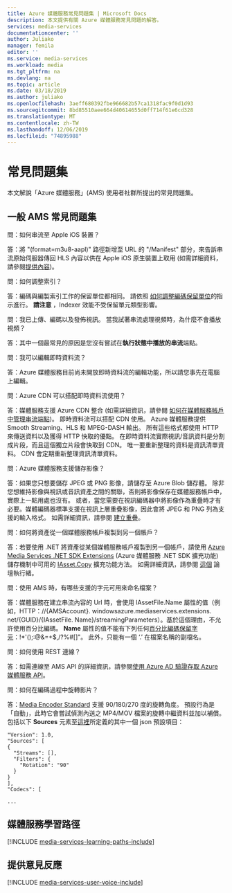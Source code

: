 ```yaml
---
title: Azure 媒體服務常見問題集 | Microsoft Docs
description: 本文提供有關 Azure 媒體服務常見問題的解答。
services: media-services
documentationcenter: ''
author: Juliako
manager: femila
editor: ''
ms.service: media-services
ms.workload: media
ms.tgt_pltfrm: na
ms.devlang: na
ms.topic: article
ms.date: 03/18/2019
ms.author: juliako
ms.openlocfilehash: 3aeff680392fbe966682b57ca1318fac9f0d1d93
ms.sourcegitcommit: 8bd85510aee664d40614655d0ff714f61e6cd328
ms.translationtype: MT
ms.contentlocale: zh-TW
ms.lasthandoff: 12/06/2019
ms.locfileid: "74895988"
---
```

# <a name="frequently-asked-questions"></a>常見問題集

本文解說「Azure 媒體服務」(AMS) 使用者社群所提出的常見問題集。

## <a name="general-ams-faqs"></a>一般 AMS 常見問題集

問：如何串流至 Apple iOS 裝置？

答：將 "(format=m3u8-aapl)" 路徑新增至 URL 的 "/Manifest" 部分，來告訴串流原始伺服器傳回 HLS 內容以供在 Apple iOS 原生裝置上取用 (如需詳細資料，請參閱[提供內容](media-services-deliver-content-overview.md))。

問：如何調整索引？

答：編碼與編製索引工作的保留單位都相同。 請依照 [如何調整編碼保留單位](media-services-scale-media-processing-overview.md)的指示進行。 **請注意** ，Indexer 效能不受保留單元類型影響。

問：我已上傳、編碼以及發佈視訊。 當我試著串流處理視頻時，為什麼不會播放視頻？

答：其中一個最常見的原因是您沒有嘗試在**執行狀態中播放的串流**端點。  

問：我可以編輯即時資料流？

答：Azure 媒體服務目前尚未開放即時資料流的編輯功能，所以請您事先在電腦上編輯。

問：Azure CDN 可以搭配即時資料流使用？

答：媒體服務支援 Azure CDN 整合 (如需詳細資訊，請參閱 [如何在媒體服務帳戶中管理串流端點](media-services-portal-manage-streaming-endpoints.md))。  即時資料流可以搭配 CDN 使用。 Azure 媒體服務提供 Smooth Streaming、HLS 和 MPEG-DASH 輸出。 所有這些格式都使用 HTTP 來傳送資料以及獲得 HTTP 快取的優點。 在即時資料流實際視訊/音訊資料是分割成片段，而且這個獨立片段會快取到 CDN。 唯一要重新整理的資料是資訊清單資料。 CDN 會定期重新整理資訊清單資料。

問：Azure 媒體服務支援儲存影像？

答：如果您只想要儲存 JPEG 或 PNG 影像，請儲存至 Azure Blob 儲存體。 除非您想維持影像與視訊或音訊資產之間的關聯，否則將影像保存在媒體服務帳戶中，實際上一點用處也沒有。 或者，當您需要在視訊編碼器中將影像作為重疊時才有必要。媒體編碼器標準支援在視訊上層重疊影像，因此會將 JPEG 和 PNG 列為支援的輸入格式。 如需詳細資訊，請參閱 [建立重疊](media-services-advanced-encoding-with-mes.md#overlay)。

問：如何將資產從一個媒體服務帳戶複製到另一個帳戶？

答：若要使用 .NET 將資產從某個媒體服務帳戶複製到另一個帳戶，請使用 [Azure Media Services .NET SDK Extensions](https://github.com/Azure/azure-sdk-for-media-services-extensions/) (Azure 媒體服務 .NET SDK 擴充功能) 儲存機制中可用的 [IAsset.Copy](https://github.com/Azure/azure-sdk-for-media-services-extensions/blob/dev/MediaServices.Client.Extensions/IAssetExtensions.cs#L354) 擴充功能方法。 如需詳細資訊，請參閱 [這個](https://social.msdn.microsoft.com/Forums/azure/28912d5d-6733-41c1-b27d-5d5dff2695ca/migrate-media-services-across-subscription?forum=MediaServices) 論壇執行緒。

問：使用 AMS 時，有哪些支援的字元可用來命名檔案？

答：媒體服務在建立串流內容的 Url 時，會使用 IAssetFile.Name 屬性的值（例如，HTTP：//{AMSAccount}. windowsazure.mediaservices.extensions. net/{GUID}/{IAssetFile. Name}/streamingParameters）。基於這個理由，不允許使用百分比編碼。 **Name** 屬性的值不能有下列任何[百分比編碼保留字元](https://en.wikipedia.org/wiki/Percent-encoding#Percent-encoding_reserved_characters)：!*'();:@&=+$,/?%#[]"。 此外，只能有一個 ‘.’ 在檔案名稱的副檔名。

問：如何使用 REST 連線？

答：如需連線至 AMS API 的詳細資訊，請參閱[使用 Azure AD 驗證存取 Azure 媒體服務 API](media-services-use-aad-auth-to-access-ams-api.md)。 

問：如何在編碼過程中旋轉影片？

答：[Media Encoder Standard](media-services-dotnet-encode-with-media-encoder-standard.md) 支援 90/180/270 度的旋轉角度。 預設行為是「自動」，此時它會嘗試偵測內送之 MP4/MOV 檔案的旋轉中繼資料並加以補償。 包括以下 **Sources** 元素至[這裡](media-services-mes-presets-overview.md)所定義的其中一個 json 預設項目：

    "Version": 1.0,
    "Sources": [
    {
      "Streams": [],
      "Filters": {
        "Rotation": "90"
      }
    }
    ],
    "Codecs": [

    ...


## <a name="media-services-learning-paths"></a>媒體服務學習路徑
[!INCLUDE [media-services-learning-paths-include](../../../includes/media-services-learning-paths-include.md)]

## <a name="provide-feedback"></a>提供意見反應
[!INCLUDE [media-services-user-voice-include](../../../includes/media-services-user-voice-include.md)]
